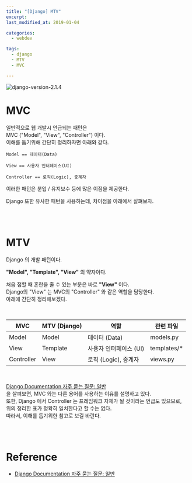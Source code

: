 ```yaml
---
title: "[Django] MTV"
excerpt: 
last_modified_at: 2019-01-04

categories:
  - webdev

tags:
  - django
  - MTV
  - MVC

---
```


![django-version-2.1.4](https://img.shields.io/badge/django-v2.1.4-brightgreen.svg)

# MVC

일반적으로 웹 개발시 언급되는 패턴은  
MVC ("Model", "View", "Controller") 이다.  
이해를 돕기위해 간단히 정리하자면 아래와 같다.  

```
Model == 데이터(Data)

View == 사용자 인터페이스(UI)

Controller == 로직(Logic), 중계자
```

이러한 패턴은 분업 / 유지보수 등에 많은 이점을 제공한다.  

Django 또한 유사한 패턴을 사용하는데, 차이점을 아래에서 살펴보자.

<br><br>

# MTV

Django 의 개발 패턴이다.  

**"Model", "Template", "View"** 의 약자이다.  

처음 접할 때 혼란을 줄 수 있는 부분은 바로 **"View"** 이다.  
Django의 "View" 는 MVC의 "Controller" 와 같은 역할을 담당한다.  
아래에 간단히 정리해보겠다.

<br>

| MVC        	| MTV (Django) 	| 역할                   	| 관련 파일   	|
|------------	|--------------	|------------------------	|-------------	|
| Model      	| Model        	| 데이터 (Data)          	| models.py   	|
| View       	| Template     	| 사용자 인터페이스 (UI) 	| templates/* 	|
| Controller 	| View         	| 로직 (Logic), 중계자   	| views.py    	|


<br>

[Django Documentation 자주 묻는 질문: 일반](https://docs.djangoproject.com/ko/2.1/faq/general/#django-appears-to-be-a-mvc-framework-but-you-call-the-controller-the-view-and-the-view-the-template-how-come-you-don-t-use-the-standard-names)  
을 살펴보면, MVC 와는 다른 용어를 사용하는 이유를 설명하고 있다.  
또한, Django 에서 Controller 는 프레임워크 자체가 될 것이라는 언급도 있으므로,  
위의 정리한 표가 정확히 일치한다고 할 수는 없다.  
따라서, 이해를 돕기위한 참고로 보길 바란다.  

<br><br>

# Reference

- [Django Documentation 자주 묻는 질문: 일반](https://docs.djangoproject.com/ko/2.1/faq/general/#django-appears-to-be-a-mvc-framework-but-you-call-the-controller-the-view-and-the-view-the-template-how-come-you-don-t-use-the-standard-names)
